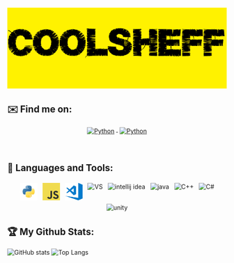 ![GitHub Logo](/logo.png)

## ✉️ Find me on:


<p align="center">
 <a href="https://vk.com/anikulsheev" target="_blank" rel="noopener noreferrer">
  <img src="https://img.icons8.com/material-outlined/24/000000/vk-circled.png" alt="Python" height="40" style="vertical-align:top; margin:4px"/>
  </a>
 <a href="mailto:a.nikulsheev@gmail.com"> <img src="https://cdn.jsdelivr.net/npm/simple-icons@v3/icons/gmail.svg" alt="Python" height="40" style="vertical-align:top; margin:4px"></a>
</p>

<br />

## 🧰 Languages and Tools:
<p align="center">
 <img src="https://raw.githubusercontent.com/github/explore/80688e429a7d4ef2fca1e82350fe8e3517d3494d/topics/python/python.png" alt="Python" height="40" style="vertical-align:top; margin:4px">
 <img src="https://raw.githubusercontent.com/github/explore/80688e429a7d4ef2fca1e82350fe8e3517d3494d/topics/javascript/javascript.png" alt="Javascript" height="40" style="vertical-align:top; margin:4px">
 <img src="https://raw.githubusercontent.com/github/explore/80688e429a7d4ef2fca1e82350fe8e3517d3494d/topics/visual-studio-code/visual-studio-code.png" alt="VS Code" height="40" style="vertical-align:top; margin:4px">
 <img src="https://img.icons8.com/color/48/000000/visual-studio-2019.png" alt="VS" height="40" style="vertical-align:top; margin:4px"/>
 <img src="https://img.icons8.com/color/48/000000/intellij-idea.png" alt="intellij idea" height="40" style="vertical-align:top; margin:4px"/>
 <img src="https://img.icons8.com/color/48/000000/java-coffee-cup-logo.png" alt="java" height="40" style="vertical-align:top; margin:4px"/>
 <img src="https://img.icons8.com/color/48/000000/c-plus-plus-logo.png" alt="C++" height="40" style="vertical-align:top; margin:4px"/>
 <img src="https://img.icons8.com/color/48/000000/c-sharp-logo.png" alt="C#" height="40" style="vertical-align:top; margin:4px"/>
 <img src="https://img.icons8.com/ios-filled/50/000000/unity.png" alt="unity" height="40" style="vertical-align:top; margin:4px"/>
</p>

 ## :trophy: My Github Stats:
 
![GitHub stats](https://github-readme-stats.vercel.app/api?username=CoolSheff131&show_icons=true&theme=vision-friendly-dark)
![Top Langs](https://github-readme-stats.vercel.app/api/top-langs/?username=CoolSheff131&theme=vision-friendly-dark)

